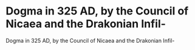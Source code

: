 # Dogma in 325 AD, by the Council of Nicaea and the Drakonian Infil-

Dogma in 325 AD, by the Council of Nicaea and the Drakonian Infil-